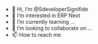 - 👋 Hi, I’m @SdeveloperSignifide
- 👀 I’m interested in ERP Next
- 🌱 I’m currently learning ...
- 💞️ I’m looking to collaborate on ...
- 📫 How to reach me 

<!---
SdeveloperSignifide/SdeveloperSignifide is a ✨ special ✨ repository because its `README.md` (this file) appears on your GitHub profile.
You can click the Preview link to take a look at your changes.
--->

